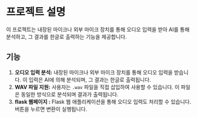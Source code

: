 # 프로젝트 설명

이 프로젝트는 내장된 마이크나 외부 마이크 장치를 통해 오디오 입력을 받아 AI를 통해 분석하고, 그 결과를 한글로 출력하는 기능을 제공합니다.

## 기능

1. **오디오 입력 분석:** 내장된 마이크나 외부 마이크 장치를 통해 오디오 입력을 받습니다. 이 입력은 AI에 의해 분석되며, 그 결과는 한글로 출력됩니다.
2. **WAV 파일 지원:** 사용자는 `.wav` 파일을 직접 삽입하여 사용할 수 있습니다. 이 파일은 동일한 방식으로 분석되며 결과가 출력됩니다.
3. **flask 웹페이지 :** Flask 웹 애플리케이션을 통해 오디오 입력도 처리할 수 있습니다. 버튼을 누르면 변환이 실행됩니다.
